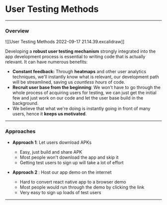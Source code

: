 # User Testing Methods
___
### Overview
![[User Testing Methods 2022-09-17 21.14.39.excalidraw]]

Developing a **robust user testing mechanism** strongly integrated into the app development process is essential to writing code that is actually relevant. It can have numerous benefits:
- **Constant feedback:** Through **heatmaps** and other user analytics techniques, we'll instantly know what is relevant, our development path will be streamlined, saving us *countless hours* of code.
- **Recruit user base from the beginning**: We won't have to go through the whole process of acquiring users for testing, we can just get the initial few and just work on our code and let the user base build in the background.
- We believe that what we're doing is instantly going in front of many users, hence it **keeps us motivated**.

___
### Approaches
- **Approach 1**: Let users download APKs
	- Easy, just build and share APK
	- Most people won't download the app and skip it
	- Getting test users to sign up will take a lot of effort

- **Approach 2** : Host our app demo on the internet
	- Hard to convert react native app to a browser demo
	- Most people would run through the demo by clicking the link
	- Very easy to sign up loads of test users

___